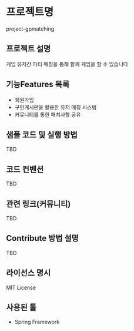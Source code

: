 # 프로젝트명
project-gpmatching

## 프로젝트 설명
게임 유저간 파티 매칭을 통해 함께 게임을 할 수 있습니다

## 기능Features 목록
- 회원가입
- 구인게시판을 활용한 유저 매칭 시스템
- 커뮤니티를 통한 패치사항 공유

## 샘플 코드 및 실행 방법
TBD

## 코드 컨벤션
TBD

## 관련 링크(커뮤니티)
TBD

## Contribute 방법 설명
TBD

## 라이선스 명시
MIT License

## 사용된 툴
- Spring Framework
